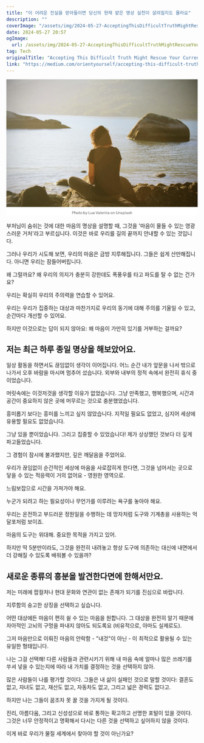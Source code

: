 ```yaml
---
title: "이 어려운 진실을 받아들이면 당신의 현재 얕은 명상 실천이 살려질지도 몰라요"
description: ""
coverImage: "/assets/img/2024-05-27-AcceptingThisDifficultTruthMightRescueYourCurrentlyShallowPracticeOfMindfulness_0.png"
date: 2024-05-27 20:57
ogImage: 
  url: /assets/img/2024-05-27-AcceptingThisDifficultTruthMightRescueYourCurrentlyShallowPracticeOfMindfulness_0.png
tag: Tech
originalTitle: "Accepting This Difficult Truth Might Rescue Your Currently Shallow Practice Of Mindfulness"
link: "https://medium.com/orientyourself/accepting-this-difficult-truth-might-rescue-your-currently-shallow-practice-of-mindfulness-3624ea3d0380"
---
```



![AccepingDifficultTruth](/assets/img/2024-05-27-AcceptingThisDifficultTruthMightRescueYourCurrentlyShallowPracticeOfMindfulness_0.png)

부처님이 숨쉬는 것에 대한 마음의 명상을 설명할 때, 그것을 '마음이 물들 수 있는 영광스러운 거처'라고 부르십니다. 이것은 바로 우리를 길의 끝까지 안내할 수 있는 것입니다.

그러나 우리가 시도해 보면, 우리의 마음은 금방 지루해집니다. 그들은 쉽게 산만해집니다. 아니면 우리는 잠들어버립니다.

왜 그럴까요? 왜 우리의 의지가 충분히 강한데도 폭풍우를 타고 파도를 탈 수 없는 건가요?

<div class="content-ad"></div>

우리는 확실히 우리의 주의력을 연습할 수 있어요.

우리는 우리가 집중하는 대상과 마찬가지로 우리의 동기에 대해 주의를 기울일 수 있고, 순간마다 개선할 수 있어요.

하지만 이것으로는 답이 되지 않아요: 왜 마음이 가만히 있기를 거부하는 걸까요?

## 저는 최근 하루 종일 명상을 해보았어요.

<div class="content-ad"></div>

일상 활동을 하면서도 끊임없이 생각이 이어집니다. 어느 순간 내가 앞문을 나서 밖으로 나가서 오후 바람을 마시며 멈추어 섰습니다. 외부와 내부의 정적 속에서 완전히 휴식 중이었습니다.

머릿속에는 이것저것을 생각할 이유가 없었습니다. 그냥 만족했고, 행복했으며, 시간과 공간이 중요하지 않은 곳에 머무르는 것으로 충분했었습니다.

흥미롭기 보다는 흥미를 느끼고 싶지 않았습니다. 지적일 필요도 없었고, 심지어 세상에 유용할 필요도 없었습니다.

그냥 있을 뿐이었습니다. 그리고 집중할 수 있었습니다! 제가 상상했던 것보다 더 깊게 파고들었습니다.

<div class="content-ad"></div>

그 경험이 잠시에 불과했지만, 깊은 깨달음을 주었어요.

우리가 끊임없이 순간적인 세상에 마음을 사로잡히게 한다면, 그것을 넘어서는 곳으로 닿을 수 있는 적응력이 거의 없어요 - 영원한 영역으로.

느림보잡으로 시간을 가져가야 해요.

누군가 되려고 하는 필요성이나 무언가를 이루려는 욕구를 놓아야 해요.

<div class="content-ad"></div>

우리는 온전하고 부드러운 정원일을 수행하는 데 망자처럼 도구와 기계총을 사용하는 억달포처럼 보이죠.

마음의 도구는 위대해. 중요한 목적을 가지고 있어.

하지만 딱 5분만이라도, 그것을 완전히 내려놓고 항상 도구에 의존하는 대신에 내면에서 더 강해질 수 있도록 배워볼 수 있을까?

## 새로운 종류의 흥분을 발견한다면에 한해서만요.

<div class="content-ad"></div>

저는 미래에 팝컬처나 현대 문화와 연관이 없는 존재가 되기를 진심으로 바랍니다.

지루함의 숭고한 상징을 선택하고 싶습니다.

어떤 대상에든 마음이 편히 쉴 수 있는 마음을 원합니다. 그 대상을 완전히 알기 때문에 자아적인 고뇌의 구멍을 파내지 않아도 되도록요 (비유적으로, 아마도 실제로도).

그저 마음만으로 이뤄진 마음의 안락함 - "내것"이 아닌 - 이 최적으로 활용될 수 있는 유일한 형태입니다.

<div class="content-ad"></div>

나는 그걸 선택해! 다른 사람들과 관련시키기 위해 내 마음 속에 얼마나 많은 쓰레기를 쑤셔 넣을 수 있는지에 따라 내 가치를 결정하는 것을 선택하지 않아. 

많은 사람들이 나를 평가할 것이다. 그들은 내 삶이 실패인 것으로 말할 것이다: 결혼도 없고, 자녀도 없고, 재산도 없고, 자동차도 없고, 그리고 넓은 경력도 없다고.

하지만 나는 그들이 꿈조차 못 꿀 것을 가지게 될 것이다.

진리, 아름다움, 그리고 신성성으로 바로 통하는 확고하고 선명한 포털이 있을 것이다. 그것은 너무 안정적이고 명확해서 다시는 다른 것을 선택하고 싶어하지 않을 것이다.

<div class="content-ad"></div>

이게 바로 우리가 물질 세계에서 찾아야 할 것이 아닌가요?